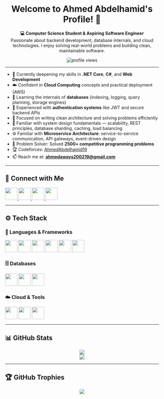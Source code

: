 <h1 align="center">Welcome to Ahmed Abdelhamid's Profile! 👋</h1>

<p align="center">
  <strong>💻 Computer Science Student & Aspiring Software Engineer</strong><br/>
  Passionate about backend development, database internals, and cloud technologies. I enjoy solving real-world problems and building clean, maintainable software.
</p>

<p align="center">
  <img src="https://komarev.com/ghpvc/?username=AhmedAbdelhamid19&label=Profile%20views&color=0e75b6&style=flat-square" alt="profile views"/>
</p>

---

- 🌱 Currently deepening my skills in **.NET Core**, **C#**, and **Web Development**
- ☁️ Confident in **Cloud Computing** concepts and practical deployment (AWS)
- 🧠 Learning the internals of **databases** (indexing, logging, query planning, storage engines)
- 🔐 Experienced with **authentication systems** like JWT and secure backend APIs
- 🧩 Focused on writing clean architecture and solving problems efficiently
- 🧱 Familiar with system design fundamentals — scalability, REST principles, database sharding, caching, load balancing  
- ⚙️ Familiar with **Microservice Architecture**: service-to-service communication, API gateways, event-driven design
- 🧠 Problem Solver: Solved **2500+ competitive programming problems**
- 🏆 Codeforces: [AhmedAbdelhamid19](https://codeforces.com/profile/AhmedAbdelhamid19)
- 📫 Reach me at: **ahmedaways200219@gmail.com**

---

## 🔗 Connect with Me

<p align="left">
  <a href="https://www.linkedin.com/in/ahmed-abdelhamid-777083257/" target="_blank">
    <img src="https://cdn.jsdelivr.net/gh/devicons/devicon/icons/linkedin/linkedin-original.svg" width="40" />
  </a>
  <a href="https://github.com/AhmedAbdelhamid19" target="_blank">
    <img src="https://img.icons8.com/ios-glyphs/90/github.png" width="40" />
  </a>
  <a href="https://t.me/Ahmed2002193" target="_blank">
    <img src="https://upload.wikimedia.org/wikipedia/commons/8/82/Telegram_logo.svg" width="40" />
  </a>
  <a href="mailto:ahmedaways200219@gmail.com" target="_blank">
    <img src="https://upload.wikimedia.org/wikipedia/commons/4/4e/Gmail_Icon.png" width="40" />
  </a>
</p>

---

## ⚙️ Tech Stack

### 💬 Languages & Frameworks
<p align="left">
  <img src="https://cdn.jsdelivr.net/gh/devicons/devicon/icons/csharp/csharp-original.svg" width="40"/>
  <img src="https://cdn.jsdelivr.net/gh/devicons/devicon/icons/java/java-original.svg" width="40"/>
  <img src="https://cdn.jsdelivr.net/gh/devicons/devicon/icons/javascript/javascript-original.svg" width="40"/>
  <img src="https://cdn.jsdelivr.net/gh/devicons/devicon/icons/html5/html5-original.svg" width="40"/>
  <img src="https://cdn.jsdelivr.net/gh/devicons/devicon/icons/css3/css3-original.svg" width="40"/>
  <img src="https://cdn.jsdelivr.net/gh/devicons/devicon/icons/dot-net/dot-net-original.svg" width="40"/>
</p>

### 🗄️ Databases
<p align="left">
  <img src="https://img.icons8.com/color/48/microsoft-sql-server.png" width="40" />
  <img src="https://cdn.jsdelivr.net/gh/devicons/devicon/icons/mongodb/mongodb-original.svg" width="40" />
  <img src="https://cdn.jsdelivr.net/gh/devicons/devicon/icons/sqlite/sqlite-original.svg" width="40" />
</p>

### ☁️ Cloud & Tools
<p align="left">
  <img src="https://img.icons8.com/color/48/amazon-web-services.png" width="40" />
  <img src="https://img.icons8.com/color/48/git.png" width="40" />
  <img src="https://img.icons8.com/ios-glyphs/90/github.png" width="40" />
</p>

---

## 📊 GitHub Stats

<p align="center">
  <img src="https://github-readme-stats.vercel.app/api?username=AhmedAbdelhamid19&show_icons=true&theme=radical" />
  <br/>
  <img src="https://github-readme-stats.vercel.app/api/top-langs/?username=AhmedAbdelhamid19&layout=compact&theme=radical" />
</p>

---

## 🏆 GitHub Trophies

<p align="center">
  <img src="https://github-profile-trophy.vercel.app/?username=AhmedAbdelhamid19&theme=gruvbox&row=1&column=5" />
</p>
